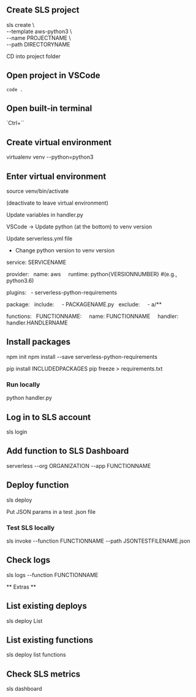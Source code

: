 ## Create SLS project
sls create \\ <br />
  --template aws-python3 \\ <br />
  --name PROJECTNAME \\ <br />
  --path DIRECTORYNAME

CD into project folder

## Open project in VSCode
`code .`

## Open built-in terminal
`Ctrl+``

## Create virtual environment
virtualenv venv --python=python3

## Enter virtual environment
source venv/bin/activate

(deactivate to leave virtual environment)

Update variables in handler.py

VSCode -> Update python (at the bottom) to venv version

Update serverless.yml file
- Change python version to venv version

service: SERVICENAME

provider:
&nbsp;&nbsp;name: aws
&nbsp;&nbsp;&nbsp;&nbsp;runtime: python{VERSIONNUMBER} #(e.g., python3.6)

plugins:
&nbsp;&nbsp;- serverless-python-requirements

package:
&nbsp;&nbsp;include:
&nbsp;&nbsp;&nbsp;&nbsp;- PACKAGENAME.py
&nbsp;&nbsp;exclude:
&nbsp;&nbsp;&nbsp;&nbsp;- a/**

functions:
&nbsp;&nbsp;FUNCTIONNAME:
&nbsp;&nbsp;&nbsp;&nbsp;name: FUNCTIONNAME
&nbsp;&nbsp;&nbsp;&nbsp;handler: handler.HANDLERNAME


## Install packages
npm init
npm install --save serverless-python-requirements

pip install INCLUDEDPACKAGES
pip freeze > requirements.txt

### Run locally
python handler.py

## Log in to SLS account
sls login

## Add function to SLS Dashboard
serverless --org ORGANIZATION --app FUNCTIONNAME

## Deploy function
sls deploy


Put JSON params in a test .json file

### Test SLS locally
sls invoke --function FUNCTIONNAME --path JSONTESTFILENAME.json

## Check logs
sls logs --function FUNCTIONNAME


** Extras **

## List existing deploys
sls deploy List

## List existing functions
sls deploy list functions

## Check SLS metrics
sls dashboard
